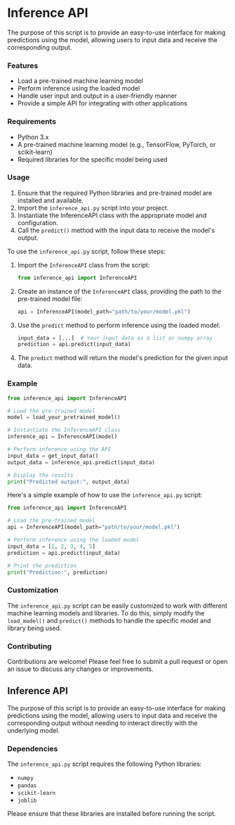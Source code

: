 # Inference API

 The purpose of this script is to provide an easy-to-use interface for making predictions using the model, allowing users to input data and receive the corresponding output.

### Features

- Load a pre-trained machine learning model
- Perform inference using the loaded model
- Handle user input and output in a user-friendly manner
- Provide a simple API for integrating with other applications

### Requirements

- Python 3.x
- A pre-trained machine learning model (e.g., TensorFlow, PyTorch, or scikit-learn)
- Required libraries for the specific model being used

### Usage

1. Ensure that the required Python libraries and pre-trained model are installed and available.
2. Import the `inference_api.py` script into your project.
3. Instantiate the InferenceAPI class with the appropriate model and configuration.
4. Call the `predict()` method with the input data to receive the model's output.


To use the `inference_api.py` script, follow these steps:

1. Import the `InferenceAPI` class from the script:

   ```python
   from inference_api import InferenceAPI
   ```

2. Create an instance of the `InferenceAPI` class, providing the path to the pre-trained model file:

   ```python
   api = InferenceAPI(model_path="path/to/your/model.pkl")
   ```

3. Use the `predict` method to perform inference using the loaded model:

   ```python
   input_data = [...]  # Your input data as a list or numpy array
   prediction = api.predict(input_data)
   ```

4. The `predict` method will return the model's prediction for the given input data.

### Example

```python
from inference_api import InferenceAPI

# Load the pre-trained model
model = load_your_pretrained_model()

# Instantiate the InferenceAPI class
inference_api = InferenceAPI(model)

# Perform inference using the API
input_data = get_input_data()
output_data = inference_api.predict(input_data)

# Display the results
print("Predicted output:", output_data)
```

Here's a simple example of how to use the `inference_api.py` script:

```python
from inference_api import InferenceAPI

# Load the pre-trained model
api = InferenceAPI(model_path="path/to/your/model.pkl")

# Perform inference using the loaded model
input_data = [1, 2, 3, 4, 5]
prediction = api.predict(input_data)

# Print the prediction
print("Prediction:", prediction)
```


### Customization

The `inference_api.py` script can be easily customized to work with different machine learning models and libraries. To do this, simply modify the `load_model()` and `predict()` methods to handle the specific model and library being used.


### Contributing

Contributions are welcome! Please feel free to submit a pull request or open an issue to discuss any changes or improvements.

## Inference API

The purpose of this script is to provide an easy-to-use interface for making predictions using the model, allowing users to input data and receive the corresponding output without needing to interact directly with the underlying model.



### Dependencies

The `inference_api.py` script requires the following Python libraries:

- `numpy`
- `pandas`
- `scikit-learn`
- `joblib`

Please ensure that these libraries are installed before running the script.



